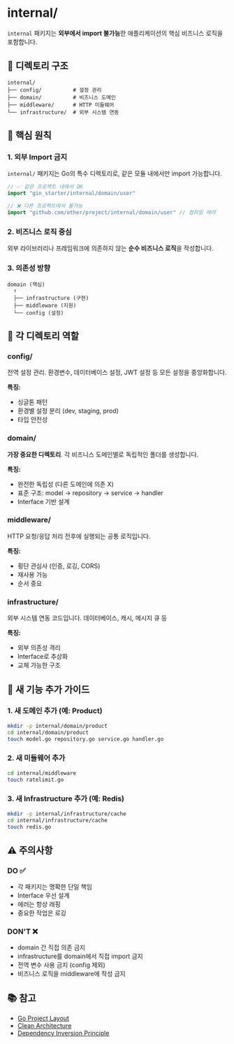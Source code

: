 # internal/

`internal` 패키지는 **외부에서 import 불가능**한 애플리케이션의 핵심 비즈니스 로직을 포함합니다.

## 📁 디렉토리 구조

```
internal/
├── config/          # 설정 관리
├── domain/          # 비즈니스 도메인
├── middleware/      # HTTP 미들웨어
└── infrastructure/  # 외부 시스템 연동
```

## 🎯 핵심 원칙

### 1. 외부 Import 금지
`internal/` 패키지는 Go의 특수 디렉토리로, 같은 모듈 내에서만 import 가능합니다.

```go
// ✅ 같은 프로젝트 내에서 OK
import "gin_starter/internal/domain/user"

// ❌ 다른 프로젝트에서 불가능
import "github.com/other/project/internal/domain/user" // 컴파일 에러
```

### 2. 비즈니스 로직 중심
외부 라이브러리나 프레임워크에 의존하지 않는 **순수 비즈니스 로직**을 작성합니다.

### 3. 의존성 방향
```
domain (핵심)
  ↑
  ├── infrastructure (구현)
  ├── middleware (지원)
  └── config (설정)
```

## 📖 각 디렉토리 역할

### config/
전역 설정 관리. 환경변수, 데이터베이스 설정, JWT 설정 등 모든 설정을 중앙화합니다.

**특징:**
- 싱글톤 패턴
- 환경별 설정 분리 (dev, staging, prod)
- 타입 안전성

### domain/
**가장 중요한 디렉토리**. 각 비즈니스 도메인별로 독립적인 폴더를 생성합니다.

**특징:**
- 완전한 독립성 (다른 도메인에 의존 X)
- 표준 구조: model → repository → service → handler
- Interface 기반 설계

### middleware/
HTTP 요청/응답 처리 전후에 실행되는 공통 로직입니다.

**특징:**
- 횡단 관심사 (인증, 로깅, CORS)
- 재사용 가능
- 순서 중요

### infrastructure/
외부 시스템 연동 코드입니다. 데이터베이스, 캐시, 메시지 큐 등

**특징:**
- 외부 의존성 격리
- Interface로 추상화
- 교체 가능한 구조

## 🚀 새 기능 추가 가이드

### 1. 새 도메인 추가 (예: Product)

```bash
mkdir -p internal/domain/product
cd internal/domain/product
touch model.go repository.go service.go handler.go
```

### 2. 새 미들웨어 추가

```bash
cd internal/middleware
touch ratelimit.go
```

### 3. 새 Infrastructure 추가 (예: Redis)

```bash
mkdir -p internal/infrastructure/cache
cd internal/infrastructure/cache
touch redis.go
```

## ⚠️ 주의사항

### DO ✅
- 각 패키지는 명확한 단일 책임
- Interface 우선 설계
- 에러는 항상 래핑
- 중요한 작업은 로깅

### DON'T ❌
- domain 간 직접 의존 금지
- infrastructure를 domain에서 직접 import 금지
- 전역 변수 사용 금지 (config 제외)
- 비즈니스 로직을 middleware에 작성 금지

## 📚 참고

- [Go Project Layout](https://github.com/golang-standards/project-layout)
- [Clean Architecture](https://blog.cleancoder.com/uncle-bob/2012/08/13/the-clean-architecture.html)
- [Dependency Inversion Principle](https://en.wikipedia.org/wiki/Dependency_inversion_principle)